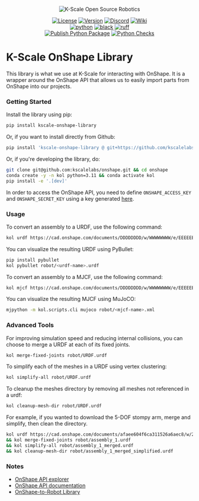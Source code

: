 <p align="center">
  <picture>
    <img alt="K-Scale Open Source Robotics" src="https://media.kscale.dev/kscale-open-source-header.png" style="max-width: 100%;">
  </picture>
</p>

<div align="center">

[![License](https://img.shields.io/badge/license-MIT-green)](https://github.com/kscalelabs/onshape/blob/main/LICENSE)
[![Version](https://img.shields.io/pypi/v/kscale-onshape-library)](https://pypi.org/project/kscale-onshape-library/)
[![Discord](https://img.shields.io/discord/1224056091017478166)](https://discord.gg/k5mSvCkYQh)
[![Wiki](https://img.shields.io/badge/wiki-humanoids-black)](https://humanoids.wiki)
<br />
[![python](https://img.shields.io/badge/-Python_3.11-blue?logo=python&logoColor=white)](https://github.com/pre-commit/pre-commit)
[![black](https://img.shields.io/badge/Code%20Style-Black-black.svg?labelColor=gray)](https://black.readthedocs.io/en/stable/)
[![ruff](https://img.shields.io/badge/Linter-Ruff-red.svg?labelColor=gray)](https://github.com/charliermarsh/ruff)
<br />
[![Publish Python Package](https://github.com/kscalelabs/onshape/actions/workflows/publish.yml/badge.svg)](https://github.com/kscalelabs/onshape/actions/workflows/publish.yml)
[![Python Checks](https://github.com/kscalelabs/onshape/actions/workflows/test.yml/badge.svg)](https://github.com/kscalelabs/onshape/actions/workflows/test.yml)

</div>

# K-Scale OnShape Library

This library is what we use at K-Scale for interacting with OnShape. It is a wrapper around the OnShape API that allows us to easily import parts from OnShape into our projects.

### Getting Started

Install the library using pip:

```bash
pip install kscale-onshape-library
```

Or, if you want to install directly from Github:

```bash
pip install 'kscale-onshape-library @ git+https://github.com/kscalelabs/onshape.git@master'
```

Or, if you're developing the library, do:

```bash
git clone git@github.com:kscalelabs/onshape.git && cd onshape
conda create -y -n kol python=3.11 && conda activate kol
pip install -e '.[dev]'
```

In order to access the OnShape API, you need to define `ONSHAPE_ACCESS_KEY` and `ONSHAPE_SECRET_KEY` using a key generated [here](https://dev-portal.onshape.com/keys).

### Usage
To convert an assembly to a URDF, use the following command:

```bash
kol urdf https://cad.onshape.com/documents/DDDDDDDD/w/WWWWWWWW/e/EEEEEEEE
```
You can visualize the resulting URDF using PyBullet:

```bash
pip install pybullet
kol pybullet robot/<urdf-name>.urdf
```

To convert an assembly to a MJCF, use the following command:
```bash
kol mjcf https://cad.onshape.com/documents/DDDDDDDD/w/WWWWWWWW/e/EEEEEEEE
```
You can visualize the resulting MJCF using MuJoCO:

```bash
mjpython -m kol.scripts.cli mujoco robot/<mjcf-name>.xml
```

### Advanced Tools
For improving simulation speed and reducing internal collisions, you can choose to merge a URDF at each of 
its fixed joints.

``` bash
kol merge-fixed-joints robot/URDF.urdf
```

To simplify each of the meshes in a URDF using vertex clustering:
``` bash
kol simplify-all robot/URDF.urdf
```

To cleanup the meshes directory by removing all meshes not referenced in a urdf:
``` bash
kol cleanup-mesh-dir robot/URDF.urdf
```

For example, if you wanted to download the 5-DOF stompy arm, merge and simplify, then clean the directory.
``` bash
kol urdf https://cad.onshape.com/documents/afaee604f6ca311526a6aec8/w/29af84cb974c2d825b71de39/e/4fef6bce7179a665e62b03ba
&& kol merge-fixed-joints robot/assembly_1.urdf
&& kol simplify-all robot/assembly_1_merged.urdf
&& kol cleanup-mesh-dir robot/assembly_1_merged_simplified.urdf
```

### Notes

- [OnShape API explorer](https://cad.onshape.com/glassworks/explorer/#/Assembly/getFeatures)
- [OnShape API documentation](https://onshape-public.github.io/docs/api-intro/)
- [OnShape-to-Robot Library](https://github.com/Rhoban/onshape-to-robot)
